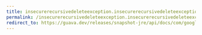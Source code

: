```yaml
---
title: insecurerecursivedeleteexception.insecurerecursivedeleteexception
permalink: /insecurerecursivedeleteexception.insecurerecursivedeleteexception/
redirect_to: https://guava.dev/releases/snapshot-jre/api/docs/com/google/common/io/InsecureRecursiveDeleteException.html#InsecureRecursiveDeleteException-java.lang.String-
---
```

